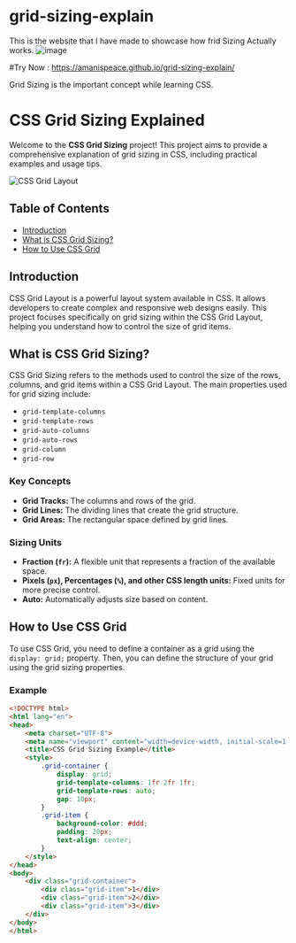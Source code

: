 # grid-sizing-explain

This is the website that I have made to showcase how frid Sizing Actually works.
![image](https://github.com/AMANISPEACE/grid-sizing-explain/assets/97402085/0dd629e9-38c5-497b-b409-1a65e3e5ca88)

#Try Now :
https://amanispeace.github.io/grid-sizing-explain/

Grid Sizing is the important concept while learning CSS.

# CSS Grid Sizing Explained

Welcome to the **CSS Grid Sizing** project! This project aims to provide a comprehensive explanation of grid sizing in CSS, including practical examples and usage tips.

![CSS Grid Layout](https://github.com/AMANISPEACE/grid-sizing-explain/assets/97402085/461ccd78-913f-46fb-9b77-13598feacc0a)

## Table of Contents

- [Introduction](#introduction)
- [What is CSS Grid Sizing?](#what-is-css-grid-sizing)
- [How to Use CSS Grid](#how-to-use-css-grid)


## Introduction

CSS Grid Layout is a powerful layout system available in CSS. It allows developers to create complex and responsive web designs easily. This project focuses specifically on grid sizing within the CSS Grid Layout, helping you understand how to control the size of grid items.

## What is CSS Grid Sizing?

CSS Grid Sizing refers to the methods used to control the size of the rows, columns, and grid items within a CSS Grid Layout. The main properties used for grid sizing include:

- `grid-template-columns`
- `grid-template-rows`
- `grid-auto-columns`
- `grid-auto-rows`
- `grid-column`
- `grid-row`

### Key Concepts

- **Grid Tracks:** The columns and rows of the grid.
- **Grid Lines:** The dividing lines that create the grid structure.
- **Grid Areas:** The rectangular space defined by grid lines.

### Sizing Units

- **Fraction (`fr`):** A flexible unit that represents a fraction of the available space.
- **Pixels (`px`), Percentages (`%`), and other CSS length units:** Fixed units for more precise control.
- **Auto:** Automatically adjusts size based on content.

## How to Use CSS Grid

To use CSS Grid, you need to define a container as a grid using the `display: grid;` property. Then, you can define the structure of your grid using the grid sizing properties.

### Example

```html
<!DOCTYPE html>
<html lang="en">
<head>
    <meta charset="UTF-8">
    <meta name="viewport" content="width=device-width, initial-scale=1.0">
    <title>CSS Grid Sizing Example</title>
    <style>
        .grid-container {
            display: grid;
            grid-template-columns: 1fr 2fr 1fr;
            grid-template-rows: auto;
            gap: 10px;
        }
        .grid-item {
            background-color: #ddd;
            padding: 20px;
            text-align: center;
        }
    </style>
</head>
<body>
    <div class="grid-container">
        <div class="grid-item">1</div>
        <div class="grid-item">2</div>
        <div class="grid-item">3</div>
    </div>
</body>
</html>


